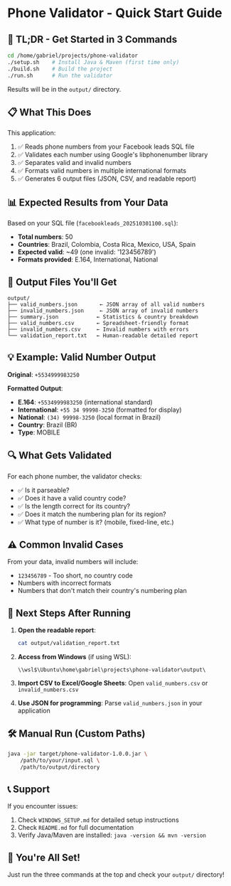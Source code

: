 # Phone Validator - Quick Start Guide

## 🚀 TL;DR - Get Started in 3 Commands

```bash
cd /home/gabriel/projects/phone-validator
./setup.sh    # Install Java & Maven (first time only)
./build.sh    # Build the project
./run.sh      # Run the validator
```

Results will be in the `output/` directory.

## 📋 What This Does

This application:
1. ✅ Reads phone numbers from your Facebook leads SQL file
2. ✅ Validates each number using Google's libphonenumber library
3. ✅ Separates valid and invalid numbers
4. ✅ Formats valid numbers in multiple international formats
5. ✅ Generates 6 output files (JSON, CSV, and readable report)

## 📊 Expected Results from Your Data

Based on your SQL file (`facebookleads_202510301100.sql`):
- **Total numbers**: 50
- **Countries**: Brazil, Colombia, Costa Rica, Mexico, USA, Spain
- **Expected valid**: ~49 (one invalid: '123456789')
- **Formats provided**: E.164, International, National

## 📁 Output Files You'll Get

```
output/
├── valid_numbers.json       ← JSON array of all valid numbers
├── invalid_numbers.json     ← JSON array of invalid numbers
├── summary.json            ← Statistics & country breakdown
├── valid_numbers.csv       ← Spreadsheet-friendly format
├── invalid_numbers.csv     ← Invalid numbers with errors
└── validation_report.txt   ← Human-readable detailed report
```

## 💡 Example: Valid Number Output

**Original**: `+5534999983250`

**Formatted Output**:
- **E.164**: `+5534999983250` (international standard)
- **International**: `+55 34 99998-3250` (formatted for display)
- **National**: `(34) 99998-3250` (local format in Brazil)
- **Country**: Brazil (BR)
- **Type**: MOBILE

## 🔍 What Gets Validated

For each phone number, the validator checks:
- ✅ Is it parseable?
- ✅ Does it have a valid country code?
- ✅ Is the length correct for its country?
- ✅ Does it match the numbering plan for its region?
- ✅ What type of number is it? (mobile, fixed-line, etc.)

## ⚠️ Common Invalid Cases

From your data, invalid numbers will include:
- `123456789` - Too short, no country code
- Numbers with incorrect formats
- Numbers that don't match their country's numbering plan

## 🎯 Next Steps After Running

1. **Open the readable report**:
   ```bash
   cat output/validation_report.txt
   ```

2. **Access from Windows** (if using WSL):
   ```
   \\wsl$\Ubuntu\home\gabriel\projects\phone-validator\output\
   ```

3. **Import CSV to Excel/Google Sheets**:
   Open `valid_numbers.csv` or `invalid_numbers.csv`

4. **Use JSON for programming**:
   Parse `valid_numbers.json` in your application

## 🛠️ Manual Run (Custom Paths)

```bash
java -jar target/phone-validator-1.0.0.jar \
    /path/to/your/input.sql \
    /path/to/output/directory
```

## 📞 Support

If you encounter issues:
1. Check `WINDOWS_SETUP.md` for detailed setup instructions
2. Check `README.md` for full documentation
3. Verify Java/Maven are installed: `java -version && mvn -version`

## 🎉 You're All Set!

Just run the three commands at the top and check your `output/` directory!

